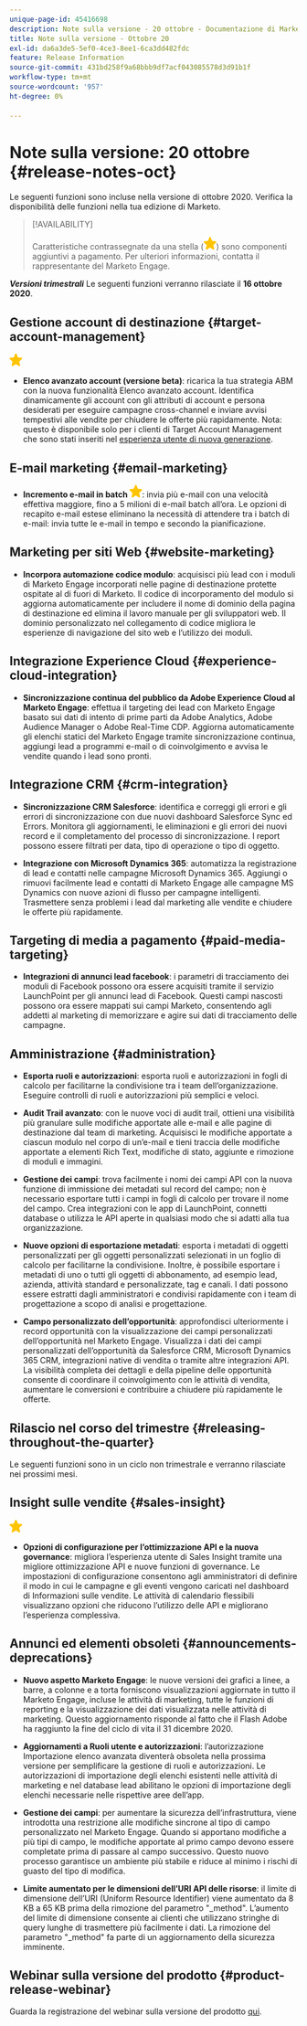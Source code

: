 ```yaml
---
unique-page-id: 45416698
description: Note sulla versione - 20 ottobre - Documentazione di Marketo - Documentazione del prodotto
title: Note sulla versione - Ottobre 20
exl-id: da6a3de5-5ef0-4ce3-8ee1-6ca3dd482fdc
feature: Release Information
source-git-commit: 431bd258f9a68bbb9df7acf043085578d3d91b1f
workflow-type: tm+mt
source-wordcount: '957'
ht-degree: 0%

---
```


# Note sulla versione: 20 ottobre {#release-notes-oct}

Le seguenti funzioni sono incluse nella versione di ottobre 2020. Verifica la disponibilità delle funzioni nella tua edizione di Marketo.

>[!AVAILABILITY]
>
>Caratteristiche contrassegnate da una stella (![](assets/yellow-star.png)) sono componenti aggiuntivi a pagamento. Per ulteriori informazioni, contatta il rappresentante del Marketo Engage.

**_Versioni trimestrali_** Le seguenti funzioni verranno rilasciate il **16 ottobre 2020**.

## Gestione account di destinazione {#target-account-management}

![(stella)](assets/yellow-star.png)

* **Elenco avanzato account (versione beta)**: ricarica la tua strategia ABM con la nuova funzionalità Elenco avanzato account. Identifica dinamicamente gli account con gli attributi di account e persona desiderati per eseguire campagne cross-channel e inviare avvisi tempestivi alle vendite per chiudere le offerte più rapidamente. Nota: questo è disponibile solo per i clienti di Target Account Management che sono stati inseriti nel [esperienza utente di nuova generazione](https://nation.marketo.com/t5/Employee-Blogs/The-Next-Generation-Marketo-Engage-Experience/ba-p/304205).

## E-mail marketing {#email-marketing}

* **Incremento e-mail in batch ![(stella)](assets/yellow-star.png)**: invia più e-mail con una velocità effettiva maggiore, fino a 5 milioni di e-mail batch all’ora. Le opzioni di recapito e-mail estese eliminano la necessità di attendere tra i batch di e-mail: invia tutte le e-mail in tempo e secondo la pianificazione.

## Marketing per siti Web {#website-marketing}

* **Incorpora automazione codice modulo**: acquisisci più lead con i moduli di Marketo Engage incorporati nelle pagine di destinazione protette ospitate al di fuori di Marketo. Il codice di incorporamento del modulo si aggiorna automaticamente per includere il nome di dominio della pagina di destinazione ed elimina il lavoro manuale per gli sviluppatori web. Il dominio personalizzato nel collegamento di codice migliora le esperienze di navigazione del sito web e l’utilizzo dei moduli.

## Integrazione Experience Cloud {#experience-cloud-integration}

* **Sincronizzazione continua del pubblico da Adobe Experience Cloud al Marketo Engage**: effettua il targeting dei lead con Marketo Engage basato sui dati di intento di prime parti da Adobe Analytics, Adobe Audience Manager o Adobe Real-Time CDP. Aggiorna automaticamente gli elenchi statici del Marketo Engage tramite sincronizzazione continua, aggiungi lead a programmi e-mail o di coinvolgimento e avvisa le vendite quando i lead sono pronti.

## Integrazione CRM {#crm-integration}

* **Sincronizzazione CRM Salesforce**: identifica e correggi gli errori e gli errori di sincronizzazione con due nuovi dashboard Salesforce Sync ed Errors. Monitora gli aggiornamenti, le eliminazioni e gli errori dei nuovi record e il completamento del processo di sincronizzazione. I report possono essere filtrati per data, tipo di operazione o tipo di oggetto.

* **Integrazione con Microsoft Dynamics 365**: automatizza la registrazione di lead e contatti nelle campagne Microsoft Dynamics 365. Aggiungi o rimuovi facilmente lead e contatti di Marketo Engage alle campagne MS Dynamics con nuove azioni di flusso per campagne intelligenti. Trasmettere senza problemi i lead dal marketing alle vendite e chiudere le offerte più rapidamente.

## Targeting di media a pagamento {#paid-media-targeting}

* **Integrazioni di annunci lead facebook**: i parametri di tracciamento dei moduli di Facebook possono ora essere acquisiti tramite il servizio LaunchPoint per gli annunci lead di Facebook. Questi campi nascosti possono ora essere mappati sui campi Marketo, consentendo agli addetti al marketing di memorizzare e agire sui dati di tracciamento delle campagne.

## Amministrazione {#administration}

* **Esporta ruoli e autorizzazioni**: esporta ruoli e autorizzazioni in fogli di calcolo per facilitarne la condivisione tra i team dell’organizzazione. Eseguire controlli di ruoli e autorizzazioni più semplici e veloci.

* **Audit Trail avanzato**: con le nuove voci di audit trail, ottieni una visibilità più granulare sulle modifiche apportate alle e-mail e alle pagine di destinazione dal team di marketing. Acquisisci le modifiche apportate a ciascun modulo nel corpo di un’e-mail e tieni traccia delle modifiche apportate a elementi Rich Text, modifiche di stato, aggiunte e rimozione di moduli e immagini.

* **Gestione dei campi**: trova facilmente i nomi dei campi API con la nuova funzione di immissione dei metadati sul record del campo; non è necessario esportare tutti i campi in fogli di calcolo per trovare il nome del campo. Crea integrazioni con le app di LaunchPoint, connetti database o utilizza le API aperte in qualsiasi modo che si adatti alla tua organizzazione.

* **Nuove opzioni di esportazione metadati**: esporta i metadati di oggetti personalizzati per gli oggetti personalizzati selezionati in un foglio di calcolo per facilitarne la condivisione. Inoltre, è possibile esportare i metadati di uno o tutti gli oggetti di abbonamento, ad esempio lead, azienda, attività standard e personalizzate, tag e canali. I dati possono essere estratti dagli amministratori e condivisi rapidamente con i team di progettazione a scopo di analisi e progettazione.

* **Campo personalizzato dell’opportunità**: approfondisci ulteriormente i record opportunità con la visualizzazione dei campi personalizzati dell’opportunità nel Marketo Engage. Visualizza i dati dei campi personalizzati dell’opportunità da Salesforce CRM, Microsoft Dynamics 365 CRM, integrazioni native di vendita o tramite altre integrazioni API. La visibilità completa dei dettagli e della pipeline delle opportunità consente di coordinare il coinvolgimento con le attività di vendita, aumentare le conversioni e contribuire a chiudere più rapidamente le offerte.

## Rilascio nel corso del trimestre {#releasing-throughout-the-quarter}

Le seguenti funzioni sono in un ciclo non trimestrale e verranno rilasciate nei prossimi mesi.

## Insight sulle vendite {#sales-insight}

![(stella)](assets/yellow-star.png)

* **Opzioni di configurazione per l’ottimizzazione API e la nuova governance**: migliora l’esperienza utente di Sales Insight tramite una migliore ottimizzazione API e nuove funzioni di governance. Le impostazioni di configurazione consentono agli amministratori di definire il modo in cui le campagne e gli eventi vengono caricati nel dashboard di Informazioni sulle vendite. Le attività di calendario flessibili visualizzano opzioni che riducono l’utilizzo delle API e migliorano l’esperienza complessiva.

## Annunci ed elementi obsoleti {#announcements-deprecations}

* **Nuovo aspetto Marketo Engage**: le nuove versioni dei grafici a linee, a barre, a colonne e a torta forniscono visualizzazioni aggiornate in tutto il Marketo Engage, incluse le attività di marketing, tutte le funzioni di reporting e la visualizzazione dei dati visualizzata nelle attività di marketing. Questo aggiornamento risponde al fatto che il Flash Adobe ha raggiunto la fine del ciclo di vita il 31 dicembre 2020.

* **Aggiornamenti a Ruoli utente e autorizzazioni**: l’autorizzazione Importazione elenco avanzata diventerà obsoleta nella prossima versione per semplificare la gestione di ruoli e autorizzazioni. Le autorizzazioni di importazione degli elenchi esistenti nelle attività di marketing e nel database lead abilitano le opzioni di importazione degli elenchi necessarie nelle rispettive aree dell’app.

* **Gestione dei campi**: per aumentare la sicurezza dell’infrastruttura, viene introdotta una restrizione alle modifiche sincrone al tipo di campo personalizzato nel Marketo Engage. Quando si apportano modifiche a più tipi di campo, le modifiche apportate al primo campo devono essere completate prima di passare al campo successivo. Questo nuovo processo garantisce un ambiente più stabile e riduce al minimo i rischi di guasto del tipo di modifica.

* **Limite aumentato per le dimensioni dell’URI API delle risorse**: il limite di dimensione dell’URI (Uniform Resource Identifier) viene aumentato da 8 KB a 65 KB prima della rimozione del parametro &quot;_method&quot;. L’aumento del limite di dimensione consente ai clienti che utilizzano stringhe di query lunghe di trasmettere più facilmente i dati. La rimozione del parametro &quot;_method&quot; fa parte di un aggiornamento della sicurezza imminente.

## Webinar sulla versione del prodotto {#product-release-webinar}

Guarda la registrazione del webinar sulla versione del prodotto [qui](https://engage.marketo.com/Oct_20_Release_OnDemand.html).
